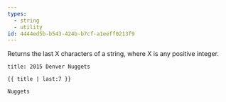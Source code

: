 ```yaml
---
types:
  - string
  - utility
id: 4444ed5b-b543-424b-b7cf-a1eeff0213f9
---
```

Returns the last X characters of a string, where X is any positive integer.

```.language-yaml
title: 2015 Denver Nuggets
```

```
{{ title | last:7 }}
```

```.language-output
Nuggets
```